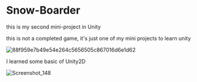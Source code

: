 # Snow-Boarder
 this is my second mini-project in Unity
 
 
 
this is not a completed game, it's just one of my mini projects to learn unity
 
 ![88f959e7b49e54e264c5656505c867016d6e1d62](https://user-images.githubusercontent.com/130579265/235552439-16e5f9fb-1301-4de1-bbb2-1804f601f76f.jpeg)
 
 I learned some basic of Unity2D
 
 ![Screenshot_148](https://user-images.githubusercontent.com/130579265/235552471-70755b6a-f457-44af-944b-22997674024d.png)


